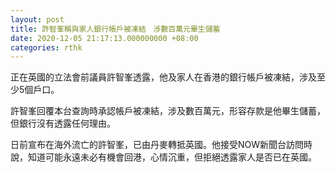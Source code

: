 ```yaml
---
layout: post
title: 許智峯稱與家人銀行帳戶被凍結　涉數百萬元畢生儲蓄
date: 2020-12-05 21:17:13.000000000 +08:00
categories: rthk
---
```


正在英國的立法會前議員許智峯透露，他及家人在香港的銀行帳戶被凍結，涉及至少5個戶口。

許智峯回覆本台查詢時承認帳戶被凍結，涉及數百萬元，形容存款是他畢生儲蓄，但銀行沒有透露任何理由。

日前宣布在海外流亡的許智峯，已由丹麥轉抵英國。他接受NOW新聞台訪問時說，知道可能永遠未必有機會回港，心情沉重，但拒絕透露家人是否已在英國。
